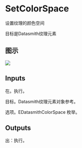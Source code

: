 # SetColorSpace

设置纹理的颜色空间

目标是Datasmith纹理元素

## 图示

![]($-20221218-18383980.png)

## Inputs

在。执行。

目标。Datasmith纹理元素对象参考。

选项。EDatasmithColorSpace 枚举。  

## Outputs

出：执行。

